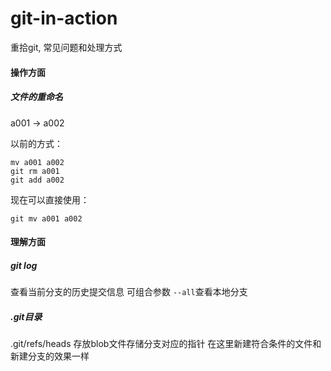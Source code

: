 # git-in-action
重拾git, 常见问题和处理方式


#### 操作方面
##### 文件的重命名
a001  -> a002

以前的方式：
```
mv a001 a002
git rm a001
git add a002
```

现在可以直接使用：
```
git mv a001 a002
```


#### 理解方面
##### git log
查看当前分支的历史提交信息
可组合参数 `--all`查看本地分支

##### .git目录
.git/refs/heads
存放blob文件存储分支对应的指针
在这里新建符合条件的文件和新建分支的效果一样

